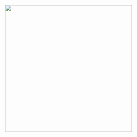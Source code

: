 <p align="center">
  <img src="https://media.tenor.com/kflgdY1wMS0AAAAd/oppenheimer-oppenheimer-movie.gif" width="400"/>
</p>
